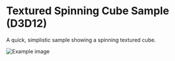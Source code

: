 # Textured Spinning Cube Sample (D3D12)

A quick, simplistic sample showing a spinning textured cube.

![Example image](https://raw.githubusercontent.com/clandrew/spinningcube12/master/Demo.gif "Example image.")
